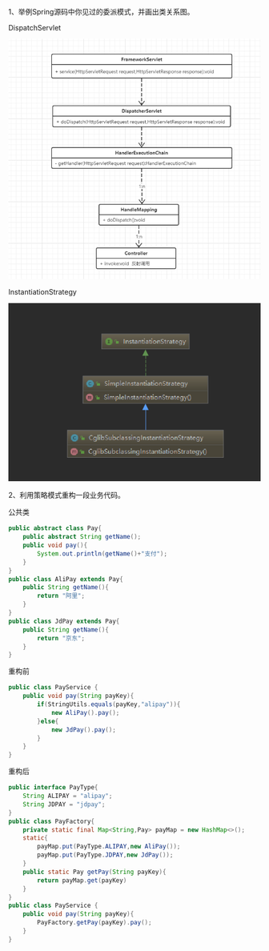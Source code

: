 1、举例Spring源码中你见过的委派模式，并画出类关系图。

DispatchServlet

![1552539208317](images/DispatchServlet.png)

InstantiationStrategy

![1552540760584](images/InstantiationStrategy.png)



2、利用策略模式重构一段业务代码。

公共类

```java
public abstract class Pay{
    public abstract String getName();
    public void pay(){
        System.out.println(getName()+"支付");
    }
}
public class AliPay extends Pay{
    public String getName(){
        return "阿里";
    }
}
public class JdPay extends Pay{
    public String getName(){
        return "京东";
    }
}
```

重构前

```java
public class PayService {
    public void pay(String payKey){
        if(StringUtils.equals(payKey,"alipay")){
            new AliPay().pay();
        }else{
            new JdPay().pay();
        }
    }
}
```

重构后

```java
public interface PayType{
    String ALIPAY = "alipay";
    String JDPAY = "jdpay";
}
public class PayFactory{
    private static final Map<String,Pay> payMap = new HashMap<>();
    static{
        payMap.put(PayType.ALIPAY,new AliPay());
        payMap.put(PayType.JDPAY,new JdPay());
    }
    public static Pay getPay(String payKey){
        return payMap.get(payKey)
    }
}
public class PayService {
    public void pay(String payKey){
        PayFactory.getPay(payKey).pay();
    }
}
```

